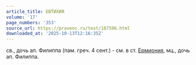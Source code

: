 ```yaml
---
article_title: ЕВТИХИЯ
volume: '17'
page_numbers: '353'
source_url: https://pravenc.ru/text/187596.html
downloaded_at: '2025-10-13T12:16:35Z'
---
```


св., дочь ап. Филиппа (пам. греч. 4 сент.) - см. в ст. [Ермиония](https://pravenc.ru/text/Ермиония.html), мц., дочь ап. Филиппа.
